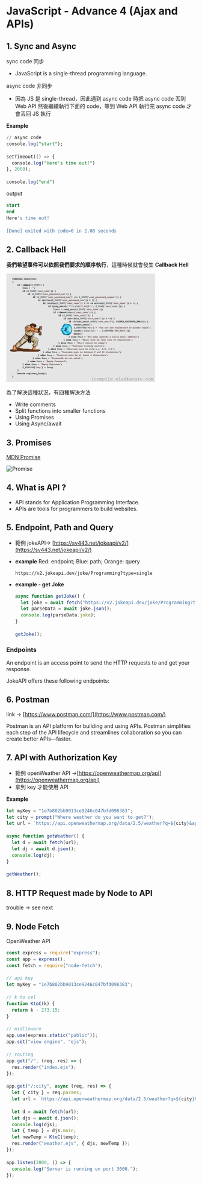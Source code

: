 # JavaScript - Advance 4 (Ajax and APIs)

## 1. Sync and Async

sync code 同步

- JavaScript is a single-thread programming language.

async code 非同步

- 因為 JS 是 single-thread，因此遇到 async code 時把 async code 丟到 Web API 然後繼續執行下面的 code，等到 Web API 執行完 async code 才會丟回 JS 執行

**Example**

```sql
// async code
console.log("start");

setTimeout(() => {
  console.log("Here's time out!")
}, 2000);

console.log("end")
```

output

```sql
start
end
Here's time out!

[Done] exited with code=0 in 2.08 seconds
```

## 2. Callback Hell

**我們希望事件可以依照我們要求的順序執行**，這種時候就會發生 **Callback Hell**

![callbackhell.gif](<https://github.com/xxrjun/2022-Web-Develop/blob/main/notes/javascript/JavaScript/JavaScript%20-%20Advance%204%20(Ajax%20and%20APIs)/callbackhell.gif>)

為了解決這種狀況，有四種解決方法

- Write comments
- Split functions into smaller functions
- Using Promises
- Using Async/await

## 3. Promises

[MDN Promise](https://developer.mozilla.org/en-US/docs/Web/JavaScript/Reference/Global_Objects/Promise)

![Promise](https://developer.mozilla.org/en-US/docs/Web/JavaScript/Reference/Global_Objects/Promise/promises.png)

## 4. What is API ?

- API stands for Application Programming Interface.
- APIs are tools for programmers to build websites.

## 5. Endpoint, Path and Query

- 範例 jokeAPI→ [https://sv443.net/jokeapi/v2/](https://sv443.net/jokeapi/v2/)
- **example**
  Red: endpoint; Blue: path; Orange: query
  ```
  https://v2.jokeapi.dev/joke/Programming?type=single
  ```
- **example - get Joke**

  ```jsx
  async function getJoke() {
    let joke = await fetch("https://v2.jokeapi.dev/joke/Programming?type=single");
    let parseData = await joke.json();
    console.log(parseData.joke);
  }

  getJoke();
  ```

### Endpoints

An endpoint is an access point to send the HTTP requests to and get your response.

JokeAPI offers these following endpoints:

## 6. Postman

link → [https://www.postman.com/](https://www.postman.com/)

Postman is an API platform for building and using APIs. Postman simplifies each step of the API lifecycle and streamlines collaboration so you can create better APIs—faster.

## 7. API with Authorization Key

- 範例 openWeather API →[https://openweathermap.org/api](https://openweathermap.org/api)
- 拿到 key 才能使用 API

**Example**

```jsx
let myKey = "1e7b802bb9013ce9246c047bfd098383";
let city = prompt("Where weather do you want to get?");
let url = `https://api.openweathermap.org/data/2.5/weather?q=${city}&appid=${myKey}`;

async function getWeather() {
  let d = await fetch(url);
  let dj = await d.json();
  console.log(dj);
}

getWeather();
```

## 8. HTTP Request made by Node to API

trouble → see next

## 9. Node Fetch

OpenWeather API

```jsx
const express = require("express");
const app = express();
const fetch = require("node-fetch");

// api key
let myKey = "1e7b802bb9013ce9246c047bfd098383";

// k to cel
function KtoC(k) {
  return k - 273.15;
}

// midlleware
app.use(express.static("public"));
app.set("view engine", "ejs");

// routing
app.get("/", (req, res) => {
  res.render("index.ejs");
});

app.get("/:city", async (req, res) => {
  let { city } = req.params;
  let url = `https://api.openweathermap.org/data/2.5/weather?q=${city}&appid=${myKey}`;

  let d = await fetch(url);
  let djs = await d.json();
  console.log(djs);
  let { temp } = djs.main;
  let newTemp = KtoC(temp);
  res.render("weather.ejs", { djs, newTemp });
});

app.listen(3000, () => {
  console.log("Server is running on port 3000.");
});
```
